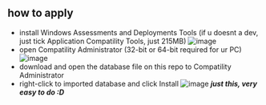 ## how to apply
* install Windows Assessments and Deployments Tools (if u doesnt a dev, just tick Application Compatility Tools, just 215MB)
![image](https://github.com/BussyBakks/java-fix-intelhd3000/assets/108082159/7b659eaf-f010-4917-9ef8-867a594e4853)
* open Compatility Administrator (32-bit or 64-bit required for ur PC)
![image](https://github.com/BussyBakks/java-fix-intelhd3000/assets/108082159/ebf95d3e-9097-4f79-b040-90c8daa469ba)
* download and open the database file on this repo to Compatility Administrator
* right-click to imported database and click Install
![image](https://github.com/BussyBakks/java-fix-intelhd3000/assets/108082159/ecaa2ccd-1b7a-44af-b464-74d1cd9aacf6)
***just this, very easy to do :D***

